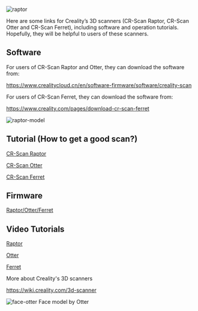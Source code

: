 ![raptor](https://cr-scan.notion.site/image/https%3A%2F%2Fprod-files-secure.s3.us-west-2.amazonaws.com%2Fe809159e-6c03-4a12-865c-4ce88e99d8d5%2Fd00089f0-58f3-40bf-8497-0bb82d2fb4b0%2FUntitled.png?table=block&id=9dd89276-ae5d-4dd1-bc2a-138cebbaa6e4&spaceId=e809159e-6c03-4a12-865c-4ce88e99d8d5&width=2000&userId=&cache=v2)

Here are some links for Creality’s 3D scanners (CR-Scan Raptor, CR-Scan Otter and CR-Scan Ferret), including software and operation tutorials. Hopefully, they will be helpful to users of these scanners.

## Software

For users of CR-Scan Raptor and Otter, they can download the software from:

https://www.crealitycloud.cn/en/software-firmware/software/creality-scan

For users of CR-Scan Ferret, they can download the software from:

https://www.creality.com/pages/download-cr-scan-ferret

![raptor-model](https://cr-scan.notion.site/image/https%3A%2F%2Fprod-files-secure.s3.us-west-2.amazonaws.com%2Fe809159e-6c03-4a12-865c-4ce88e99d8d5%2F649b4e1f-8222-456c-8e67-ff219e03a367%2FUntitled.png?table=block&id=62536703-8e51-4e3a-8f93-ee359316ae12&spaceId=e809159e-6c03-4a12-865c-4ce88e99d8d5&width=2000&userId=&cache=v2)

## Tutorial (How to get a good scan?)
[CR-Scan Raptor](https://cr-scan.notion.site/Tutorials-on-CR-Scan-Raptor-bf941761ea5b4d4383569f7bc390bf40?pvs=74)

[CR-Scan Otter](https://cr-scan.notion.site/Tutorials-on-CR-Scan-Otter-c4deb3cd95b44453b560ae2cce681d90?pvs=74)

[CR-Scan Ferret](https://www.notion.so/cr-scan/Tutorials-on-Creality-CR-Scan-Ferret-Series-3D-Scanner-6c18b125758f40c594b8935c9ef09188)

## Firmware
[Raptor/Otter/Ferret](https://www.crealitycloud.com/software-firmware/other/type-26)

## Video Tutorials

[Raptor](https://www.youtube.com/playlist?list=PL6oK7YUSEc4_c1X9X5R1nfKhNnTw-1CSl)

[Otter](https://www.youtube.com/playlist?list=PL6oK7YUSEc48cBuNxOoY3ob0hcuy-hMVn)

[Ferret](https://www.youtube.com/playlist?list=PL6oK7YUSEc48zhw6Lj8JTTIsij62TGEoE)


More about Creality's 3D scanners

https://wiki.creality.com/3d-scanner

![face-otter](https://cr-scan.notion.site/image/https%3A%2F%2Fprod-files-secure.s3.us-west-2.amazonaws.com%2Fe809159e-6c03-4a12-865c-4ce88e99d8d5%2Fc835e3d0-3c98-47d2-b761-71229a110e72%2FUntitled.png?table=block&id=dcb5fe3a-446f-4632-8f14-fedc54261e8a&spaceId=e809159e-6c03-4a12-865c-4ce88e99d8d5&width=2000&userId=&cache=v2)
Face model by Otter

